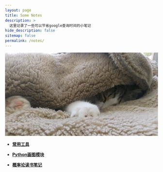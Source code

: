 ```yaml
---
layout: page
title: Some Notes
description: >
  这里记录了一些可以节省google查询时间的小笔记
hide_description: false
sitemap: false
permalink: /notes/
---
```

![Full-width image](/assets/img/blog/cat_0923.png)


* [**常用工具**](tools.md)

* [**Python画图模块**](notes_plot.md)

* [**概率论读书笔记**](notes_stat.md)
